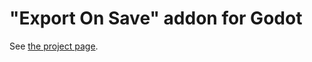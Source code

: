 "Export On Save" addon for Godot
================================

See [the project page](https://gitlab.com/snopek-games/godot-export-on-save-addon).

